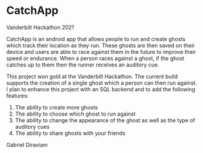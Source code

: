 # CatchApp
Vanderbilt Hackathon 2021

CatchApp is an android app that allows people to run and create ghosts which track their location as they run. These ghosts are then saved on their device and users are able to race against them in the future to improve their speed or endurance. When a person races against a ghost, if the ghost catches up to them then the runner receives an auditory cue.

This project won gold at the Vanderbilt Hackathon. The current build supports the creation of a single ghost which a person can then run against. I plan to enhance this project with an SQL backend and to add the following features:
1. The ability to create more ghosts
2. The ability to choose which ghost to run against
3. The ability to change the appearance of the ghost as well as the type of auditory cues
4. The ability to share ghosts with your friends

Gabriel Diraviam
